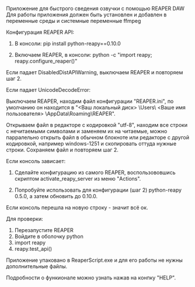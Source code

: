 Приложение для быстрого сведения озвучки с помощью REAPER DAW
Для работы приложения должен быть установлен и добавлен в переменные среды и системные переменные ffmpeg

Конфигурация REAPER API:

1) В консоли: pip install python-reapy==0.10.0

2) Включаем REAPER, в консоли: python -c "import reapy; reapy.configure_reaper()"

Если падает DisabledDistAPIWarning, выключаем REAPER и повторяем шаг 2.

Если падает UnicodeDecodeError:

Выключаем REAPER, находим файл конфигурации "REAPER.ini", по умолчанию он находится в "<Ваш локальный диск> \Users\ <Ваше имя пользователя> \AppData\Roaming\REAPER".

Открываем файл в редакторе с кодировкой "utf-8", находим все строки с нечитаемыми символами и заменяем их на читаемые, можно парралельно открыть файл в обычном блокноте или редакторе с другой кодировкой, например windows-1251 и скопировать оттуда нужные строки. Сохраняем файл и повторяем шаг 2.

Если консоль зависает:

1) Сделайте конфигурацию из самого REAPER, воспользововшись скриптом activate_reapy_server из меню "Actions".

2) Попробуйте использовать для конфигурации (шаг 2) python-reapy 0.5.0, а затем обновить до 0.10.0.

Если консоль перешла на новую строку - значит всё ок.

Для проверки: 
1) Перезапустите REAPER
2) Войдите в оболочку python
3) import reapy
4) reapy.test_api()

Приложение упаковано в ReaperScript.exe и для его работы не нужны дополнительные файлы.

Подробности о функионале можно узнать нажав на конпку "HELP".

